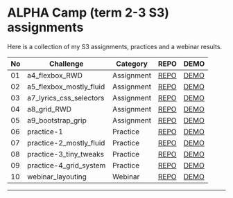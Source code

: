 # ALPHA Camp (term 2-3 S3) assignments
Here is a collection of my S3 assignments, practices and a webinar results.


| No  | Challenge                         | Category | REPO                                                                                                          | DEMO                                                                                                |
| --- | --------------------------------- | ---------- | ------------------------------------------------------------------------------------------------------------- | --------------------------------------------------------------------------------------------------- |
| 01  | a4_flexbox_RWD    | Assignment     | [REPO](https://github.com/LJBL22/ac_term_2-3/tree/main/a4_flexbox_RWD )   | [DEMO](https://ljbl22.github.io/ac_term_2-3/a4_flexbox_RWD)  |
| 02  | a5_flexbox_mostly_fluid      | Assignment     | [REPO](https://github.com/LJBL22/ac_term_2-3/tree/main/a5_flexbox_mostly_fluid )     | [DEMO](https://ljbl22.github.io/ac_term_2-3/a5_flexbox_mostly_fluid)     |
| 03  | a7_lyrics_css_selectors                | Assignment     | [REPO](https://github.com/LJBL22/ac_term_2-3/tree/main/a7_lyrics_css_selectors )                | [DEMO](https://ljbl22.github.io/ac_term_2-3/a7_lyrics_css_selectors)                |
| 04  | a8_grid_RWD       | Assignment     | [REPO](https://github.com/LJBL22/ac_term_2-3/tree/main/a8_grid_RWD )       | [DEMO](https://ljbl22.github.io/ac_term_2-3/a8_grid_RWD/)       |
| 05  | a9_bootstrap_grip               | Assignment     | [REPO](https://github.com/LJBL22/ac_term_2-3/tree/main/a9_bootstrap_grip )          | [DEMO](https://ljbl22.github.io/ac_term_2-3/a9_bootstrap_grip)          |
| 06  | practice-1             | Practice     | [REPO](https://github.com/LJBL22/ac_term_2-3/tree/main/practice-1 )            | [DEMO](https://ljbl22.github.io/ac_term_2-3/practice-1)            |
| 07  | practice-2_mostly_fluid              | Practice     | [REPO](https://github.com/LJBL22/ac_term_2-3/tree/main/practice-2_mostly_fluid)               | [DEMO](https://ljbl22.github.io/ac_term_2-3/practice-2_mostly_fluid/)               |
| 08  | practice-3_tiny_tweaks            | Practice     | [REPO](https://github.com/LJBL22/ac_term_2-3/tree/main/practice-3_tiny_tweaks )           | [DEMO](https://ljbl22.github.io/ac_term_2-3/practice-3_tiny_tweaks/)           |
| 09  | practice-4_grid_system               | Practice     | [REPO](https://github.com/LJBL22/ac_term_2-3/tree/main/practice-4_grid_system )               | [DEMO](https://ljbl22.github.io/ac_term_2-3/practice-4_grid_system/)               |
| 10  | webinar_layouting        | Webinar     | [REPO](https://github.com/LJBL22/ac_term_2-3/tree/main/webinar_layouting/)        | [DEMO](https://ljbl22.github.io/ac_term_2-3/webinar_layouting/ )        |


-----------------------------

